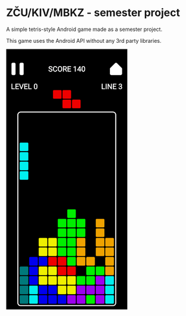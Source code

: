 # ZČU/KIV/MBKZ - semester project

A simple tetris-style Android game made as a semester project.

This game uses the Android API without any 3rd party libraries.

<img alt="example screenshot" src="doc/screenshot.png" height="700"/>
